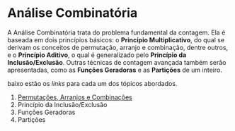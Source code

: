 Análise Combinatória
====================

A Análise Combinatória trata do problema fundamental da contagem. Ela é baseada em dois 
princípios básicos: o **Princípio Multiplicativo**, do qual se derivam os conceitos de 
permutação, arranjo e combinação, dentre outros, e o **Princípio Aditivo**, o qual é 
generalizado pelo **Princípio da Inclusão/Exclusão**. Outras técnicas de contagem avançada
também serão apresentadas, como as **Funções Geradoras** e as **Partições** de um inteiro.

baixo estão os _links_ para cada um dos tópicos abordados.

1. [Permutações, Arranjos e Combinações](Permutacoes.md)
1. Princípio da Inclusão/Exclusão
1. Funções Geradoras
1. Partições
